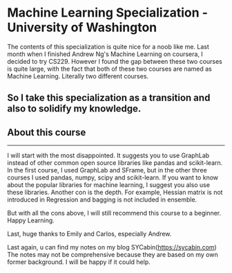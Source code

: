 # Machine Learning Specialization - University of Washington

The contents of this specialization is quite nice for a noob like me. Last month when I finished Andrew Ng's Machine Learning on coursera, I decided to try CS229. However I found the gap between these two courses is quite large, with the fact that both of these two courses are named as Machine Learning. Literally two different courses. 

So I take this specialization as a transition and also to solidify my knowledge.
----------
## About this course
----------
I will start with the most disappointed. It suggests you to use GraphLab instead of other common open source libraries like pandas and scikit-learn. In the first course, I used GraphLab and SFrame, but in the other three courses I used pandas, numpy, scipy and scikit-learn. If you want to know about the popular libraries for machine learning, I suggest you also use these libraries. Another con is the depth. For example, Hessian matrix is not introduced in Regression and bagging is not included in ensemble.

But with all the cons above, I will still recommend this course to a beginner. Happy Learning.

Last, huge thanks to Emily and Carlos, especially Andrew. 

Last again, u can find my notes on my blog SYCabin(https://sycabin.com)
The notes may not be comprehensive because they are based on my own former background. I will be happy if it could help.
